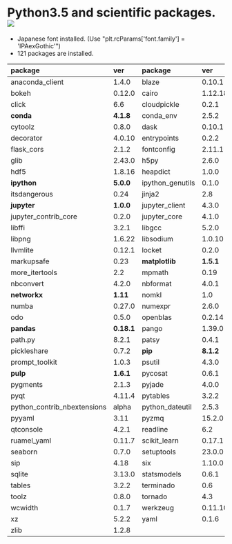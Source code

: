 Python3.5 and scientific packages. [![](https://badge.imagelayers.io/tsutomu7/scientific-python:latest.svg)](https://imagelayers.io/?images=tsutomu7/scientific-python:latest)
======

- Japanese font installed. (Use "plt.rcParams['font.family'] = 'IPAexGothic'")
- 121 packages are installed.

package|ver|package|ver|package|ver
:--|:--|:--|:--|:--|:--
anaconda_client|1.4.0|blaze|0.10.1|blist|1.3.6
bokeh|0.12.0|cairo|1.12.18|chest|0.2.3
click|6.6|cloudpickle|0.2.1|clyent|1.2.2
**conda**|**4.1.8**|conda_env|2.5.2|cycler|0.10.0
cytoolz|0.8.0|dask|0.10.1|datashape|0.5.2
decorator|4.0.10|entrypoints|0.2.2|**flask**|**0.11.1**
flask_cors|2.1.2|fontconfig|2.11.1|freetype|2.5.5
glib|2.43.0|h5py|2.6.0|harfbuzz|0.9.39
hdf5|1.8.16|heapdict|1.0.0|ipykernel|4.3.1
**ipython**|**5.0.0**|ipython_genutils|0.1.0|ipywidgets|4.1.1
itsdangerous|0.24|jinja2|2.8|jsonschema|2.5.1
**jupyter**|**1.0.0**|jupyter_client|4.3.0|jupyter_console|5.0.0
jupyter_contrib_core|0.2.0|jupyter_core|4.1.0|jupyter_nbextensions_configurator|0.2.0
libffi|3.2.1|libgcc|5.2.0|libgfortran|3.0.0
libpng|1.6.22|libsodium|1.0.10|libxml2|2.9.2
llvmlite|0.12.1|locket|0.2.0|markdown|2.6.6
markupsafe|0.23|**matplotlib**|**1.5.1**|mistune|0.7.2
more_itertools|2.2|mpmath|0.19|multipledispatch|0.4.8
nbconvert|4.2.0|nbformat|4.0.1|ncurses|5.9
**networkx**|**1.11**|nomkl|1.0|notebook|4.2.1
numba|0.27.0|numexpr|2.6.0|**numpy**|**1.11.1**
odo|0.5.0|openblas|0.2.14|openssl|1.0.2h
**pandas**|**0.18.1**|pango|1.39.0|partd|0.3.4
path.py|8.2.1|patsy|0.4.1|pexpect|4.0.1
pickleshare|0.7.2|**pip**|**8.1.2**|pixman|0.32.6
prompt_toolkit|1.0.3|psutil|4.3.0|ptyprocess|0.5.1
**pulp**|**1.6.1**|pycosat|0.6.1|pycrypto|2.6.1
pygments|2.1.3|pyjade|4.0.0|pyparsing|2.1.4
pyqt|4.11.4|pytables|3.2.2|**python**|**3.5.2**
python_contrib_nbextensions|alpha|python_dateutil|2.5.3|pytz|2016.6.1
pyyaml|3.11|pyzmq|15.2.0|qt|4.8.7
qtconsole|4.2.1|readline|6.2|requests|2.10.0
ruamel_yaml|0.11.7|scikit_learn|0.17.1|**scipy**|**0.17.1**
seaborn|0.7.0|setuptools|23.0.0|simplegeneric|0.8.1
sip|4.18|six|1.10.0|sqlalchemy|1.0.13
sqlite|3.13.0|statsmodels|0.6.1|**sympy**|**1.0**
tables|3.2.2|terminado|0.6|tk|8.5.18
toolz|0.8.0|tornado|4.3|traitlets|4.2.1
wcwidth|0.1.7|werkzeug|0.11.10|wheel|0.29.0
xz|5.2.2|yaml|0.1.6|zeromq|4.1.4
zlib|1.2.8|
